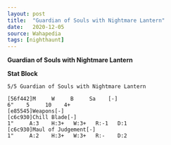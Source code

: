```yaml
---
layout: post
title:  "Guardian of Souls with Nightmare Lantern"
date:   2020-12-05
source: Wahapedia
tags: [nighthaunt]
---
```


**Guardian of Souls with Nightmare Lantern**

**Stat Block**
```
5/5 Guardian of Souls with Nightmare Lantern
```

```
[56f442]M     W     B     Sa    [-]
6"    5     10    4+    
[e85545]Weapons[-]
[c6c930]Chill Blade[-]
1"     A:3    H:3+   W:3+   R:-1   D:1   
[c6c930]Maul of Judgement[-]
1"     A:2    H:3+   W:3+   R:-    D:2   
```


